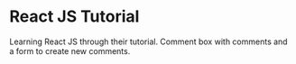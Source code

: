# React JS Tutorial

Learning React JS through their tutorial.
Comment box with comments and a form to create new comments.